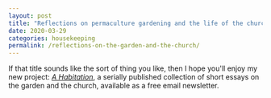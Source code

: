 ```yaml
---
layout: post
title: "Reflections on permaculture gardening and the life of the church"
date: 2020-03-29
categories: housekeeping
permalink: /reflections-on-the-garden-and-the-church/
---
```


If that title sounds like the sort of thing you like, then I hope you'll enjoy my new project: [*A Habitation*](https://habitation.substack.com/p/coming-soon), a serially published collection of short essays on the garden and the church, available as a free email newsletter.